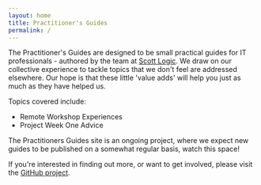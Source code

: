 ```yaml
---
layout: home
title: Practitioner's Guides
permalink: /
---
```


The Practitioner's Guides are designed to be small practical guides for IT professionals - authored by the team at [Scott Logic](https://www.scottlogic.com/). We draw on our collective experience to tackle topics that we don't feel are addressed elsewhere. Our hope is that these little 'value adds' will help you just as much as they have helped us.

Topics covered include:

- Remote Workshop Experiences
- Project Week One Advice

The Practitioners Guides site is an ongoing project, where we expect new guides to be published on a somewhat regular basis, watch this space!

If you're interested in finding out more, or want to get involved, please visit the [GitHub project](https://github.com/ScottLogic/practitioners-guides).

